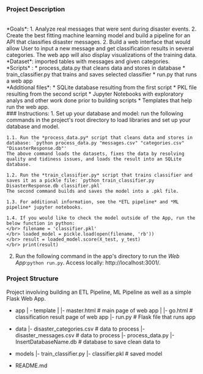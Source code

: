 ### Project Description
</br> 
*Goals*: 
1. Analyze real messages that were sent during disaster events.
2. Create the best fitting machine learning model and build a pipeline for an API that classifies disaster messages. 
2. Build a web interface that would allow User to input a new message and get classification results in several categories. The web app will also display visualizations of the training data.
</br> 
*Dataset*: imported tables with messages and given categories.
</br> 
*Scripts* : 
* process_data.py that cleans data and stores in database
* train_classifier.py that trains and saves selected classifier
* run.py that runs a web app
</br> 
*Additional files*:
* SQLite database resulting from the first script
* PKL file resulting from the second script
* Jupyter Notebooks with exploratory analys and other work done prior to building scripts
* Templates that help run the web app.
</br> 
### Instructions:
1. Set up your database and model: run the following commands in the project's root directory to load libraries and set up your database and model.

    1.1. Run the *process_data.py* script that cleans data and stores in database: `python process_data.py "messages.csv" "categories.csv" "DisasterResponse.db"'
	The above command loads the datasets, fixes the data by resolving quality and tidiness issues, and loads the result into an SQLite database.
		
    1.2. Run the *train_classifier.py* script that trains classifier and saves it as a pickle file: `python train_classifier.py DisasterResponse.db classifier.pkl`
	The second command builds and saves the model into a .pkl file. 
	
	1.3. For additional information, see the *ETL pipeline* and *ML pipeline* jupyter notebooks.
	
	1.4. If you would like to check the model outside of the App, run the below function in python:
	</br> filename = 'classifier.pkl'
	</br> loaded_model = pickle.load(open(filename, 'rb'))
	</br> result = loaded_model.score(X_test, y_test)
	</br> print(result)
	
2. Run the following command in the app's directory to run the *Web App*:`python run.py`. Access locally: http://localhost:3001/.

### Project Structure
Project involving building an ETL Pipeline, ML Pipeline as well as a simple Flask Web App.
- app
| - template
| |- master.html  # main page of web app
| |- go.html  # classification result page of web app
|- run.py  # Flask file that runs app

- data
|- disaster_categories.csv  # data to process 
|- disaster_messages.csv  # data to process
|- process_data.py
|- InsertDatabaseName.db   # database to save clean data to

- models
|- train_classifier.py
|- classifier.pkl  # saved model 

- README.md
